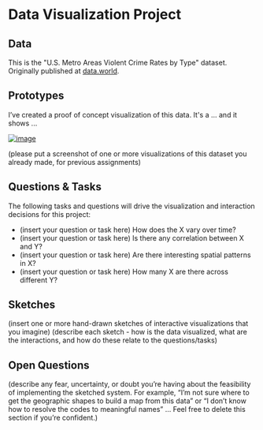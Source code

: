 # Data Visualization Project

## Data
This is the "U.S. Metro Areas Violent Crime Rates by Type" dataset. Originally published at [data.world](https://data.world/carlvlewis/u-s-metro-areas-violent-crime-rates-by-type-1970-2015). 

## Prototypes

I’ve created a proof of concept visualization of this data. It's a ... and it shows ...

[![image](https://user-images.githubusercontent.com/68416/65240758-9ef6c980-daff-11e9-9ffa-e35fc62683d2.png)](https://beta.vizhub.com/yyaaa1/5f983cca85a74187ad8b9b467b04be81?edit=files)

(please put a screenshot of one or more visualizations of this dataset you already made, for previous assignments)

## Questions & Tasks

The following tasks and questions will drive the visualization and interaction decisions for this project:

 * (insert your question or task here) How does the X vary over time?
 * (insert your question or task here) Is there any correlation between X and Y?
 * (insert your question or task here) Are there interesting spatial patterns in X?
 * (insert your question or task here) How many X are there across different Y?

## Sketches

(insert one or more hand-drawn sketches of interactive visualizations that you imagine)
(describe each sketch - how is the data visualized, what are the interactions, and how do these relate to the questions/tasks)

## Open Questions

(describe any fear, uncertainty, or doubt you’re having about the feasibility of implementing the sketched system. For example, “I’m not sure where to get the geographic shapes to build a map from this data” or “I don’t know how to resolve the codes to meaningful names” … Feel free to delete this section if you’re confident.)
